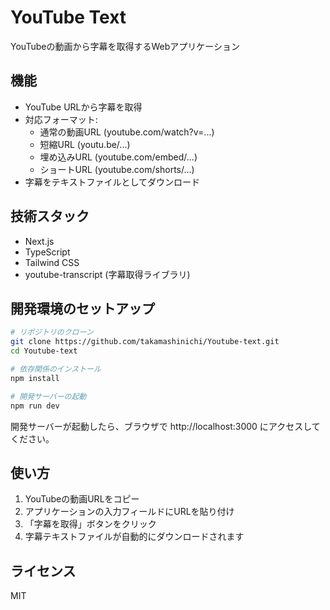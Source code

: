 # YouTube Text

YouTubeの動画から字幕を取得するWebアプリケーション

## 機能

- YouTube URLから字幕を取得
- 対応フォーマット:
  - 通常の動画URL (youtube.com/watch?v=...)
  - 短縮URL (youtu.be/...)
  - 埋め込みURL (youtube.com/embed/...)
  - ショートURL (youtube.com/shorts/...)
- 字幕をテキストファイルとしてダウンロード

## 技術スタック

- Next.js
- TypeScript
- Tailwind CSS
- youtube-transcript (字幕取得ライブラリ)

## 開発環境のセットアップ

```bash
# リポジトリのクローン
git clone https://github.com/takamashinichi/Youtube-text.git
cd Youtube-text

# 依存関係のインストール
npm install

# 開発サーバーの起動
npm run dev
```

開発サーバーが起動したら、ブラウザで http://localhost:3000 にアクセスしてください。

## 使い方

1. YouTubeの動画URLをコピー
2. アプリケーションの入力フィールドにURLを貼り付け
3. 「字幕を取得」ボタンをクリック
4. 字幕テキストファイルが自動的にダウンロードされます

## ライセンス

MIT
